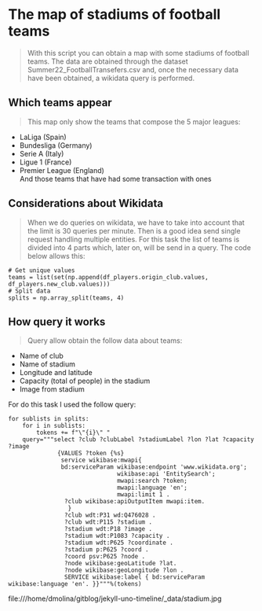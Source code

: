 # The map of stadiums of football teams

> With this script you can obtain a map with some stadiums of football teams. The data are obtained through the dataset Summer22_FootballTransefers.csv and, once the necessary data have been obtained, a wikidata query is performed.

## Which teams appear  
> This map only show the teams that compose the 5 major leagues:  
- LaLiga (Spain)  
- Bundesliga (Germany)   
- Serie A (Italy)  
- Ligue 1 (France)  
- Premier League (England)  
And those teams that have had some transaction with ones  

## Considerations about Wikidata

> When we do queries on wikidata, we have to take into account that the limit is 30 queries per minute. Then is a good idea send single request handling multiple entities. For this task the list of teams is divided into 4 parts which, later on, will be send in a query. The code below allows this:

```
# Get unique values
teams = list(set(np.append(df_players.origin_club.values, df_players.new_club.values)))
# Split data
splits = np.array_split(teams, 4)
```

## How query it works

> Query allow obtain the follow data about teams:  
- Name of club  
- Name of stadium  
- Longitude and latitude  
- Capacity (total of people) in the stadium  
- Image from stadium  

For do this task I used the follow query: 

```
for sublists in splits:
    for i in sublists:        
        tokens += f"\"{i}\" "  
    query="""select ?club ?clubLabel ?stadiumLabel ?lon ?lat ?capacity ?image
              {VALUES ?token {%s}
               service wikibase:mwapi{
               bd:serviceParam wikibase:endpoint 'www.wikidata.org'; 
                               wikibase:api 'EntitySearch';       
                               mwapi:search ?token; 
                               mwapi:language 'en';
                               mwapi:limit 1 .
                ?club wikibase:apiOutputItem mwapi:item.
                 }  
                ?club wdt:P31 wd:Q476028 .
                ?club wdt:P115 ?stadium .
                ?stadium wdt:P18 ?image .
                ?stadium wdt:P1083 ?capacity .
                ?stadium wdt:P625 ?coordinate .
                ?stadium p:P625 ?coord . 
                ?coord psv:P625 ?node .
                ?node wikibase:geoLatitude ?lat.
                ?node wikibase:geoLongitude ?lon .
                SERVICE wikibase:label { bd:serviceParam wikibase:language 'en'. }}"""%(tokens)
```



 file:///home/dmolina/gitblog/jekyll-uno-timeline/_data/stadium.jpg


